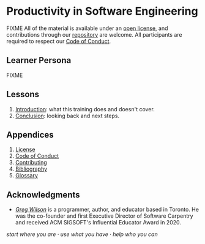 # Productivity in Software Engineering

FIXME
All of the material is available under an [open license](./LICENSE.md),
and contributions through our [repository][repo] are welcome.
All participants are required to respect our [Code of Conduct](./CODE_OF_CONDUCT.md).

## Learner Persona

FIXME

## Lessons

<div id="lessons" markdown="1">

1.  [Introduction](./intro/): what this training does and doesn't cover.
5.  [Conclusion](./finale/): looking back and next steps.

</div>

## Appendices

<div id="appendices" markdown="1">

1.  [License](./LICENSE.md)
1.  [Code of Conduct](./CODE_OF_CONDUCT.md)
1.  [Contributing](./CONTRIBUTING.md)
1.  [Bibliography](./bibliography/)
1.  [Glossary](./glossary/)

</div>

## Acknowledgments

-   [*Greg Wilson*][wilson-greg] is a programmer, author, and educator based in Toronto.
    He was the co-founder and first Executive Director of Software Carpentry
    and received ACM SIGSOFT's Influential Educator Award in 2020.

<p class="center">
  <em>
    start where you are
    &middot;
    use what you have
    &middot;
    help who you can
  </em>
</p>

[repo]: https://github.com/gvwilson/productivity
[wilson-greg]: https://third-bit.com/
